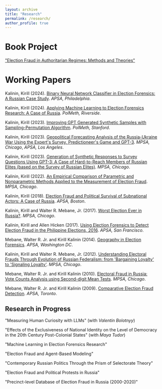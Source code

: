 ```yaml
---
layout: archive
title: "Research"
permalink: /research/
author_profile: true
---
```


Book Project
======

["Election Fraud in Authoritarian Regimes: Methods and Theories"](/book) 


Working Papers
======

Kalinin, Kirill (2024). [Binary Neural Network Classifier in Election Forensics: A Russian Case Study](/files/apsa2024_kalinin.pdf). *APSA, Philadelphia*.

Kalinin, Kirill (2024). [Applying Machine Learning to Election Forensics Research: A Case of Russia](/files/polmeth2024_Kalinin.pdf). *PolMeth, Riverside*.

Kalinin, Kirill (2023). [Improving GPT Generated Synthetic Samples with Sampling-Permutation Algorithm](/files/paper_gpt3_polmeth.pdf). *PolMeth, Stanford*.

Kalinin, Kirill (2023). [Geopolitical Forecasting Analysis of the Russia-Ukraine War Using the Expert's Survey, Predictioneer's Game and GPT-3](/files/paper_forecasting.pdf). *MPSA, Chicago*, *APSA, Los Angeles*.

Kalinin, Kirill (2023). [Generation of Synthetic Responses to Survey Questions Using GPT-3: A Case of Hard-to-Reach Members of Russian Elites (based on the Survey of Russian Elites)](/files/paper_gpt3.pdf). *MPSA, Chicago*.

Kalinin, Kirill (2022). [An Empirical Comparison of Parametric and Nonparametric Methods Applied to the Measurement of Election Fraud](https://papers.ssrn.com/sol3/papers.cfm?abstract_id=4073770). *MPSA, Chicago*.

Kalinin, Kirill (2018). [Election Fraud and Political Survival of Subnational Actors: A Case of Russia](https://papers.ssrn.com/sol3/papers.cfm?abstract_id=3160355). *APSA, Boston*.

Kalinin, Kirill and Walter R. Mebane, Jr.  (2017). [Worst Election Ever in Russia?](https://papers.ssrn.com/sol3/papers.cfm?abstract_id=2959824). *MPSA, Chicago*.

Kalinin, Kirill and Allen Hicken (2017). [Using Election Forensics to Detect Election Fraud in the Philippine Elections, 2016](https://papers.ssrn.com/sol3/papers.cfm?abstract_id=3070592). *APSA, San Francisco*.

Mebane, Walter R. Jr. and Kirill Kalinin (2014). [Geography in Election Forensics](https://papers.ssrn.com/sol3/papers.cfm?abstract_id=2452260). *APSA, Washington DC*.

Kalinin, Kirill and Walter R. Mebane, Jr.  (2012). [Understanding Electoral Frauds Through Evolution of Russian Federalism: from 'Bargaining Loyalty' to 'Signaling Loyalty'](https://ssrn.com/abstract=1668154). *MPSA, Chicago*.

Mebane, Walter R. Jr. and Kirill Kalinin (2010). [Electoral Fraud in Russia: Vote Counts Analysis using Second-digit Mean Tests](http://websites.umich.edu/~wmebane/mw10B.pdf). *MPSA, Chicago*.

Mebane, Walter R. Jr. and Kirill Kalinin (2009). [Comparative Election Fraud Detection](http://www-personal.umich.edu/~wmebane/apsa09.pdf). *APSA, Toronto*.


Research in Progress
------

"Measuring Human Curiosity with LLMs" (with *Valentin Bolotnyy*)

"Effects of the Exclusiveness of National Identity on the Level of Democracy in the 20th Century Post-Colonial States" (with *Maya Tudor*)

"Machine Learning in Election Forensics Research"

"Election Fraud and Agent-Based Modeling"

"Contemporary Russian Politics Through the Prism of Selectorate Theory"

"Election Fraud and Political Protests in Russia"

"Precinct-level Database of Election Fraud in Russia (2000-2020)"